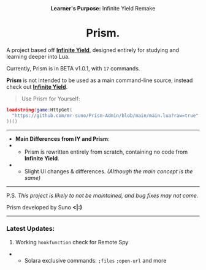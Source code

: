 <div align="center">
  <b>Learner's Purpose:</b> Infinite Yield Remake
  <h1>Prism.</h1>
</div>

A project based off **[Infinite Yield](https://github.com/EdgeIY/infiniteyield)**, designed entirely for studying and learning deeper into Lua.

Currently, Prism is in BETA v1.0.1, with `17` commands.

**Prism** is not intended to be used as a main command-line source, instead check out **[Infinite Yield](https://github.com/EdgeIY/infiniteyield)**.

> Use Prism for Yourself:
```lua
loadstring(game:HttpGet(
  "https://github.com/mr-suno/Prism-Admin/blob/main/main.lua?raw=true"
))()
```

---

- **Main Differences from IY and Prism**:
- - Prism is rewritten entirely from scratch, containing no code from **Infinite Yield**.
- - Slight UI changes & differences. _(Although the main concept is the same)_
 
---

P.S. _This project is likely to not be maintained, and bug fixes may not come._

Prism developed by Suno **<|:)**

---

### Latest Updates:
1. Working `hookfunction` check for Remote Spy
- - Solara exclusive commands: `;files` `;open-url` and more
